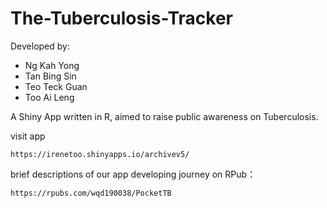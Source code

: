 # The-Tuberculosis-Tracker

Developed by: 

- Ng Kah Yong
- Tan Bing Sin
- Teo Teck Guan
- Too Ai Leng

A Shiny App written in R, aimed to raise public awareness on Tuberculosis.

visit app
```
https://irenetoo.shinyapps.io/archivev5/
```

brief descriptions of our app developing journey on RPub：
```
https://rpubs.com/wqd190038/PocketTB
```
